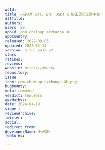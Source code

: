 ```yaml
---
wsId: 
title: 小米XM：BTC、ETH、USDT & 加密货币交易平台
altTitle: 
authors: 
users: 50
appId: com.chainup.exchange.XM
appCountry: 
released: 2022-09-05
updated: 2023-02-14
version: 5.7.0_push_v2
stars: 
ratings: 
reviews: 
website: https://xm.im/
repository: 
issue: 
icon: com.chainup.exchange.XM.png
bugbounty: 
meta: removed
verdict: fewusers
appHashes: 
date: 2024-04-19
signer: 
reviewArchive: 
twitter: 
social: 
redirect_from: 
developerName: 小米XM
features: 

---
```


